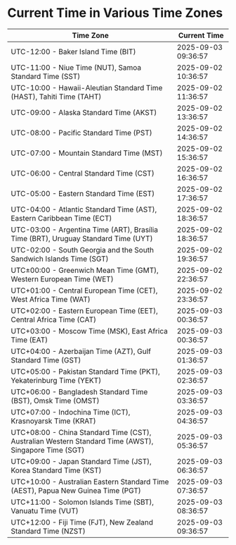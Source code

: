 # Current Time in Various Time Zones

| Time Zone | Current Time |
|-----------|--------------|
| UTC-12:00 - Baker Island Time (BIT) | 2025-09-03 09:36:57 |
| UTC-11:00 - Niue Time (NUT), Samoa Standard Time (SST) | 2025-09-02 10:36:57 |
| UTC-10:00 - Hawaii-Aleutian Standard Time (HAST), Tahiti Time (TAHT) | 2025-09-02 11:36:57 |
| UTC-09:00 - Alaska Standard Time (AKST) | 2025-09-02 13:36:57 |
| UTC-08:00 - Pacific Standard Time (PST) | 2025-09-02 14:36:57 |
| UTC-07:00 - Mountain Standard Time (MST) | 2025-09-02 15:36:57 |
| UTC-06:00 - Central Standard Time (CST) | 2025-09-02 16:36:57 |
| UTC-05:00 - Eastern Standard Time (EST) | 2025-09-02 17:36:57 |
| UTC-04:00 - Atlantic Standard Time (AST), Eastern Caribbean Time (ECT) | 2025-09-02 18:36:57 |
| UTC-03:00 - Argentina Time (ART), Brasília Time (BRT), Uruguay Standard Time (UYT) | 2025-09-02 18:36:57 |
| UTC-02:00 - South Georgia and the South Sandwich Islands Time (SGT) | 2025-09-02 19:36:57 |
| UTC±00:00 - Greenwich Mean Time (GMT), Western European Time (WET) | 2025-09-02 22:36:57 |
| UTC+01:00 - Central European Time (CET), West Africa Time (WAT) | 2025-09-02 23:36:57 |
| UTC+02:00 - Eastern European Time (EET), Central Africa Time (CAT) | 2025-09-03 00:36:57 |
| UTC+03:00 - Moscow Time (MSK), East Africa Time (EAT) | 2025-09-03 00:36:57 |
| UTC+04:00 - Azerbaijan Time (AZT), Gulf Standard Time (GST) | 2025-09-03 01:36:57 |
| UTC+05:00 - Pakistan Standard Time (PKT), Yekaterinburg Time (YEKT) | 2025-09-03 02:36:57 |
| UTC+06:00 - Bangladesh Standard Time (BST), Omsk Time (OMST) | 2025-09-03 03:36:57 |
| UTC+07:00 - Indochina Time (ICT), Krasnoyarsk Time (KRAT) | 2025-09-03 04:36:57 |
| UTC+08:00 - China Standard Time (CST), Australian Western Standard Time (AWST), Singapore Time (SGT) | 2025-09-03 05:36:57 |
| UTC+09:00 - Japan Standard Time (JST), Korea Standard Time (KST) | 2025-09-03 06:36:57 |
| UTC+10:00 - Australian Eastern Standard Time (AEST), Papua New Guinea Time (PGT) | 2025-09-03 07:36:57 |
| UTC+11:00 - Solomon Islands Time (SBT), Vanuatu Time (VUT) | 2025-09-03 08:36:57 |
| UTC+12:00 - Fiji Time (FJT), New Zealand Standard Time (NZST) | 2025-09-03 09:36:57 |
